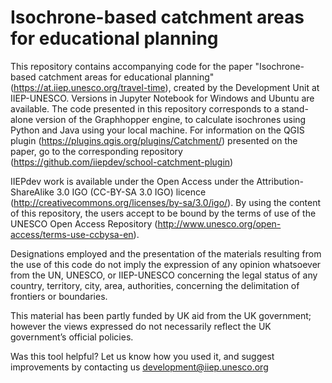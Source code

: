 # Isochrone-based catchment areas for educational planning

This repository contains accompanying code for the paper "Isochrone-based catchment areas for educational planning" (https://at.iiep.unesco.org/travel-time), created by the Development Unit at IIEP-UNESCO. Versions in Jupyter Notebook for Windows and Ubuntu are available. The code presented in this repository corresponds to a stand-alone version of the Graphhopper engine, to calculate isochrones using Python and Java using your local machine. For information on the QGIS plugin (https://plugins.qgis.org/plugins/Catchment/) presented on the paper, go to the corresponding repository (https://github.com/iiepdev/school-catchment-plugin)

IIEPdev work is available under the Open Access under the Attribution-ShareAlike 3.0 IGO (CC-BY-SA 3.0 IGO) licence (http://creativecommons.org/licenses/by-sa/3.0/igo/). By using the content of this repository, the users accept to be bound by the terms of use of the UNESCO Open Access Repository (http://www.unesco.org/open-access/terms-use-ccbysa-en).

Designations employed and the presentation of the materials resulting from the use of this code do not imply the expression of any opinion whatsoever from the UN, UNESCO, or IIEP-UNESCO concerning the legal status of any country, territory, city, area, authorities, concerning the delimitation of frontiers or boundaries.

This material has been partly funded by UK aid from the UK government; however the views expressed do not necessarily reflect the UK government’s official policies.

Was this tool helpful? Let us know how you used it, and suggest improvements by contacting us development@iiep.unesco.org
